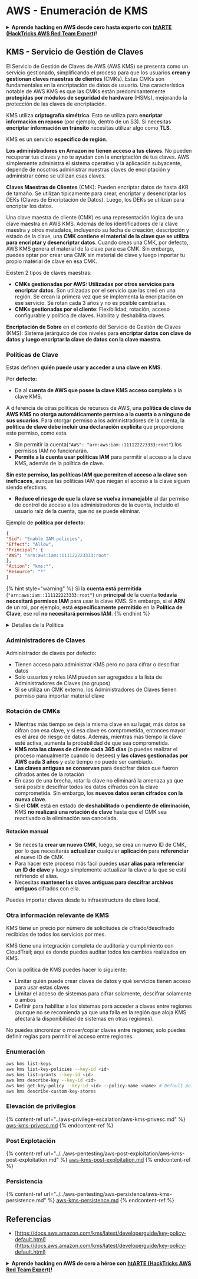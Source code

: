 # AWS - Enumeración de KMS

<details>

<summary><strong>Aprende hacking en AWS desde cero hasta experto con</strong> <a href="https://training.hacktricks.xyz/courses/arte"><strong>htARTE (HackTricks AWS Red Team Expert)</strong></a><strong>!</strong></summary>

Otras formas de apoyar a HackTricks:

* Si deseas ver tu **empresa anunciada en HackTricks** o **descargar HackTricks en PDF** Consulta los [**PLANES DE SUSCRIPCIÓN**](https://github.com/sponsors/carlospolop)!
* Obtén el [**oficial PEASS & HackTricks swag**](https://peass.creator-spring.com)
* Descubre [**The PEASS Family**](https://opensea.io/collection/the-peass-family), nuestra colección exclusiva de [**NFTs**](https://opensea.io/collection/the-peass-family)
* **Únete al** 💬 [**grupo de Discord**](https://discord.gg/hRep4RUj7f) o al [**grupo de telegram**](https://t.me/peass) o **síguenos** en **Twitter** 🐦 [**@hacktricks_live**](https://twitter.com/hacktricks_live)**.**
* **Comparte tus trucos de hacking enviando PRs a los repositorios de** [**HackTricks**](https://github.com/carlospolop/hacktricks) y [**HackTricks Cloud**](https://github.com/carlospolop/hacktricks-cloud).

</details>

## KMS - Servicio de Gestión de Claves

El Servicio de Gestión de Claves de AWS (AWS KMS) se presenta como un servicio gestionado, simplificando el proceso para que los usuarios **crean y gestionan claves maestras de clientes** (CMKs). Estas CMKs son fundamentales en la encriptación de datos de usuario. Una característica notable de AWS KMS es que las CMKs están predominantemente **protegidas por módulos de seguridad de hardware** (HSMs), mejorando la protección de las claves de encriptación.

KMS utiliza **criptografía simétrica**. Esto se utiliza para **encriptar información en reposo** (por ejemplo, dentro de un S3). Si necesitas **encriptar información en tránsito** necesitas utilizar algo como **TLS**.

KMS es un servicio **específico de región**.

**Los administradores en Amazon no tienen acceso a tus claves**. No pueden recuperar tus claves y no te ayudan con la encriptación de tus claves. AWS simplemente administra el sistema operativo y la aplicación subyacente, depende de nosotros administrar nuestras claves de encriptación y administrar cómo se utilizan esas claves.

**Claves Maestras de Clientes** (CMK): Pueden encriptar datos de hasta 4KB de tamaño. Se utilizan típicamente para crear, encriptar y desencriptar los DEKs (Claves de Encriptación de Datos). Luego, los DEKs se utilizan para encriptar los datos.

Una clave maestra de cliente (CMK) es una representación lógica de una clave maestra en AWS KMS. Además de los identificadores de la clave maestra y otros metadatos, incluyendo su fecha de creación, descripción y estado de la clave, una **CMK contiene el material de la clave que se utiliza para encriptar y desencriptar datos**. Cuando creas una CMK, por defecto, AWS KMS genera el material de la clave para esa CMK. Sin embargo, puedes optar por crear una CMK sin material de clave y luego importar tu propio material de clave en esa CMK.

Existen 2 tipos de claves maestras:

* **CMKs gestionadas por AWS: Utilizadas por otros servicios para encriptar datos**. Son utilizadas por el servicio que las creó en una región. Se crean la primera vez que se implementa la encriptación en ese servicio. Se rotan cada 3 años y no es posible cambiarlas.
* **CMKs gestionadas por el cliente**: Flexibilidad, rotación, acceso configurable y política de claves. Habilita y deshabilita claves.

**Encriptación de Sobre** en el contexto del Servicio de Gestión de Claves (KMS): Sistema jerárquico de dos niveles para **encriptar datos con clave de datos y luego encriptar la clave de datos con la clave maestra**.

### Políticas de Clave

Estas definen **quién puede usar y acceder a una clave en KMS**.

Por **defecto:**

*   Da al **cuenta de AWS que posee la clave KMS acceso completo** a la clave KMS.

A diferencia de otras políticas de recursos de AWS, una **política de clave de AWS KMS no otorga automáticamente permiso a la cuenta o a ninguno de sus usuarios**. Para otorgar permiso a los administradores de la cuenta, la **política de clave debe incluir una declaración explícita** que proporcione este permiso, como esta.

* Sin permitir la cuenta(`"AWS": "arn:aws:iam::111122223333:root"`) los permisos IAM no funcionarán.
*   **Permite a la cuenta usar políticas IAM** para permitir el acceso a la clave KMS, además de la política de clave.

**Sin este permiso, las políticas IAM que permiten el acceso a la clave son ineficaces**, aunque las políticas IAM que niegan el acceso a la clave siguen siendo efectivas.
* **Reduce el riesgo de que la clave se vuelva inmanejable** al dar permiso de control de acceso a los administradores de la cuenta, incluido el usuario raíz de la cuenta, que no se puede eliminar.

Ejemplo de **política por defecto**:
```json
{
"Sid": "Enable IAM policies",
"Effect": "Allow",
"Principal": {
"AWS": "arn:aws:iam::111122223333:root"
},
"Action": "kms:*",
"Resource": "*"
}
```
{% hint style="warning" %}
Si la **cuenta está permitida** (`"arn:aws:iam::111122223333:root"`) un **principal** de la cuenta **todavía necesitará permisos IAM** para usar la clave KMS. Sin embargo, si el **ARN** de un rol, por ejemplo, está **específicamente permitido** en la **Política de Clave**, ese rol **no necesitará permisos IAM**.
{% endhint %}

<details>

<summary>Detalles de la Política</summary>

Propiedades de una política:

* Documento basado en JSON
* Recurso --> Recursos afectados (puede ser "\*")
* Acción --> kms:Encrypt, kms:Decrypt, kms:CreateGrant ... (permisos)
* Efecto --> Permitir/Denegar
* Principal --> arn afectado
* Condiciones (opcional) --> Condición para otorgar los permisos

Concesiones:

* Permiten delegar tus permisos a otro principal de AWS dentro de tu cuenta de AWS. Debes crearlas utilizando las APIs de AWS KMS. Se puede indicar el identificador de CMK, el principal del concesionario y el nivel de operación requerido (Decrypt, Encrypt, GenerateDataKey...)
* Después de que se crea la concesión, se emiten un GrantToken y un GratID

**Acceso**:

* A través de la **política de clave** -- Si existe, esta tiene **precedencia** sobre la política IAM
* A través de la **política IAM**
* A través de las **concesiones**

</details>

### Administradores de Claves

Administrador de claves por defecto:

* Tienen acceso para administrar KMS pero no para cifrar o descifrar datos
* Solo usuarios y roles IAM pueden ser agregados a la lista de Administradores de Claves (no grupos)
* Si se utiliza un CMK externo, los Administradores de Claves tienen permiso para importar material clave

### Rotación de CMKs

* Mientras más tiempo se deja la misma clave en su lugar, más datos se cifran con esa clave, y si esa clave es comprometida, entonces mayor es el área de riesgo de datos. Además, mientras más tiempo la clave esté activa, aumenta la probabilidad de que sea comprometida.
* **KMS rota las claves de cliente cada 365 días** (o puedes realizar el proceso manualmente cuando lo desees) y **las claves gestionadas por AWS cada 3 años** y este tiempo no puede ser cambiado.
* **Las claves antiguas se conservan** para descifrar datos que fueron cifrados antes de la rotación
* En caso de una brecha, rotar la clave no eliminará la amenaza ya que será posible descifrar todos los datos cifrados con la clave comprometida. Sin embargo, los **nuevos datos serán cifrados con la nueva clave**.
* Si el **CMK** está en estado de **deshabilitado** o **pendiente de** **eliminación**, KMS **no realizará una rotación de clave** hasta que el CMK sea reactivado o la eliminación sea cancelada.

#### Rotación manual

* Se necesita **crear un nuevo CMK**, luego, se crea un nuevo ID de CMK, por lo que necesitarás **actualizar** cualquier **aplicación** para **referenciar** el nuevo ID de CMK.
* Para hacer este proceso más fácil puedes **usar alias para referenciar un ID de clave** y luego simplemente actualizar la clave a la que se está refiriendo el alias.
* Necesitas **mantener las claves antiguas para descifrar archivos antiguos** cifrados con ella.

Puedes importar claves desde tu infraestructura de clave local.

### Otra información relevante de KMS

KMS tiene un precio por número de solicitudes de cifrado/descifrado recibidas de todos los servicios por mes.

KMS tiene una integración completa de auditoría y cumplimiento con CloudTrail; aquí es donde puedes auditar todos los cambios realizados en KMS.

Con la política de KMS puedes hacer lo siguiente:

* Limitar quién puede crear claves de datos y qué servicios tienen acceso para usar estas claves
* Limitar el acceso de sistemas para cifrar solamente, descifrar solamente o ambos
* Definir para habilitar a los sistemas para acceder a claves entre regiones (aunque no se recomienda ya que una falla en la región que aloja KMS afectará la disponibilidad de sistemas en otras regiones).

No puedes sincronizar o mover/copiar claves entre regiones; solo puedes definir reglas para permitir el acceso entre regiones.

### Enumeración
```bash
aws kms list-keys
aws kms list-key-policies --key-id <id>
aws kms list-grants --key-id <id>
aws kms describe-key --key-id <id>
aws kms get-key-policy --key-id <id> --policy-name <name> # Default policy name is "default"
aws kms describe-custom-key-stores
```
### Elevación de privilegios

{% content-ref url="../aws-privilege-escalation/aws-kms-privesc.md" %}
[aws-kms-privesc.md](../aws-privilege-escalation/aws-kms-privesc.md)
{% endcontent-ref %}

### Post Explotación

{% content-ref url="../../aws-pentesting/aws-post-exploitation/aws-kms-post-exploitation.md" %}
[aws-kms-post-exploitation.md](../../aws-pentesting/aws-post-exploitation/aws-kms-post-exploitation.md)
{% endcontent-ref %}

### Persistencia

{% content-ref url="../../aws-pentesting/aws-persistence/aws-kms-persistence.md" %}
[aws-kms-persistence.md](../../aws-pentesting/aws-persistence/aws-kms-persistence.md)
{% endcontent-ref %}

## Referencias

* [https://docs.aws.amazon.com/kms/latest/developerguide/key-policy-default.html](https://docs.aws.amazon.com/kms/latest/developerguide/key-policy-default.html)

<details>

<summary><strong>Aprende hacking en AWS de cero a héroe con</strong> <a href="https://training.hacktricks.xyz/courses/arte"><strong>htARTE (HackTricks AWS Red Team Expert)</strong></a><strong>!</strong></summary>

Otras formas de apoyar a HackTricks:

* Si deseas ver tu **empresa anunciada en HackTricks** o **descargar HackTricks en PDF** ¡Consulta los [**PLANES DE SUSCRIPCIÓN**](https://github.com/sponsors/carlospolop)!
* Obtén la [**merchandising oficial de PEASS & HackTricks**](https://peass.creator-spring.com)
* Descubre [**The PEASS Family**](https://opensea.io/collection/the-peass-family), nuestra colección exclusiva de [**NFTs**](https://opensea.io/collection/the-peass-family)
* **Únete al** 💬 [**grupo de Discord**](https://discord.gg/hRep4RUj7f) o al [**grupo de telegram**](https://t.me/peass) o **síguenos** en **Twitter** 🐦 [**@hacktricks_live**](https://twitter.com/hacktricks_live)**.**
* **Comparte tus trucos de hacking enviando PRs a los repositorios de** [**HackTricks**](https://github.com/carlospolop/hacktricks) y [**HackTricks Cloud**](https://github.com/carlospolop/hacktricks-cloud).

</details>
